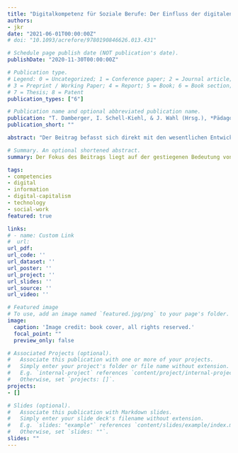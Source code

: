 ```yaml
---
title: "Digitalkompetenz für Soziale Berufe: Der Einfluss der digitalen Informatisierung auf Lehre und Ausbildungsprofile"
authors:
- jkr
date: "2021-06-01T00:00:00Z"
# doi: "10.1093/acrefore/9780190846626.013.431"

# Schedule page publish date (NOT publication's date).
publishDate: "2020-11-30T00:00:00Z"

# Publication type.
# Legend: 0 = Uncategorized; 1 = Conference paper; 2 = Journal article;
# 3 = Preprint / Working Paper; 4 = Report; 5 = Book; 6 = Book section;
# 7 = Thesis; 8 = Patent
publication_types: ["6"]

# Publication name and optional abbreviated publication name.
publication: "T. Damberger, I. Schell-Kiehl, & J. Wahl (Hrsg.), *Pädagogik, Soziale Arbeit und Digitalität* (S. 27-38). Beltz Juventa"
publication_short: ""

abstract: "Der Beitrag befasst sich direkt mit den wesentlichen Entwicklungen für die im Konzept des Buches erläuterten Herausforderungen als Folge der Digitalisierung für Pädagogik und Soziale Arbeit. Der Fokus liegt dabei auf der gestiegenen Bedeutung von Information und Daten als besondere Formen der Kodifizierung von Normen und Eröffnung, bzw. Beschränkung von gesellschaftlicher und sozialer Handlungsoptionen als Folge der Digitalisierung. Er stellt zum einen die dafür notwendigen methodischen und analytischen Kompetenzen vor. Zum anderen wird aber auch die Notwendigkeit der aktiven Weiterbildung und Erweiterung des Kompetenzprofils der Lehrvermittelnden angesprochen. Dies geschieht im Text auf Grundlage einer vorgeschalteten Diskussion der Beschreibung der transformativen Prozesse mit Hilfe des Ansatzes des digitalen Kapitalismus, der technologisch mitbedingte und damit verbundene soziale, normative und gesellschaftlicheVeränderungen in einem erweiterten analytischen Paradigma erfasst und in vorgeschaltete Entwicklungen einzubetten vermag."

# Summary. An optional shortened abstract.
summary: Der Fokus des Beitrags liegt auf der gestiegenen Bedeutung von Information und Daten als besondere Formen der Kodifizierung von Normen und Eröffnung, bzw. Beschränkung von gesellschaftlicher und sozialer Handlungsoptionen als Folge der Digitalisierung. Er stellt zum einen die dafür notwendigen methodischen und analytischen Kompetenzen vor. Zum anderen wird aber auch die Notwendigkeit der aktiven Weiterbildung und Erweiterung des Kompetenzprofils der Lehrvermittelnden angesprochen.

tags:
- competencies
- digital
- information
- digital-capitalism
- technology
- social-work
featured: true

links:
# - name: Custom Link
#  url:
url_pdf:
url_code: ''
url_dataset: ''
url_poster: ''
url_project: ''
url_slides: ''
url_source: ''
url_video: ''

# Featured image
# To use, add an image named `featured.jpg/png` to your page's folder.
image:
  caption: 'Image credit: book cover, all rights reserved.'
  focal_point: ""
  preview_only: false

# Associated Projects (optional).
#   Associate this publication with one or more of your projects.
#   Simply enter your project's folder or file name without extension.
#   E.g. `internal-project` references `content/project/internal-project/index.md`.
#   Otherwise, set `projects: []`.
projects:
- []

# Slides (optional).
#   Associate this publication with Markdown slides.
#   Simply enter your slide deck's filename without extension.
#   E.g. `slides: "example"` references `content/slides/example/index.md`.
#   Otherwise, set `slides: ""`.
slides: ""
---
```

